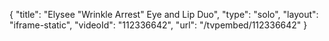 {
    "title": "Elysee \"Wrinkle Arrest\" Eye and Lip Duo",
    "type": "solo",
    "layout": "iframe-static",
    "videoId": "112336642",
    "url": "\/tvpembed\/112336642"
}